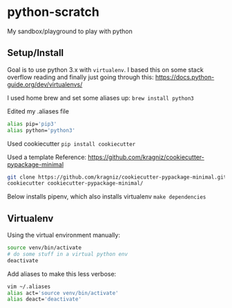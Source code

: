 # python-scratch
My sandbox/playground to play with python

## Setup/Install
Goal is to use python 3.x with `virtualenv`.  I based this on some stack overflow reading and finally just going
through this: https://docs.python-guide.org/dev/virtualenvs/

I used home brew and set some aliases up:
`brew install python3`

Edited my .aliases file
```sh
alias pip='pip3'
alias python='python3'
```

Used cookiecutter
`pip install cookiecutter`

Used a template
Reference: https://github.com/kragniz/cookiecutter-pypackage-minimal

```sh
git clone https://github.com/kragniz/cookiecutter-pypackage-minimal.git
cookiecutter cookiecutter-pypackage-minimal/
```

Below installs pipenv, which also installs virtualenv
`make dependencies`

## Virtualenv
Using the virtual environment manually:
```sh
source venv/bin/activate
# do some stuff in a virtual python env
deactivate
```

Add aliases to make this less verbose:
```sh
vim ~/.aliases
alias act='source venv/bin/activate'
alias deact='deactivate'
```
